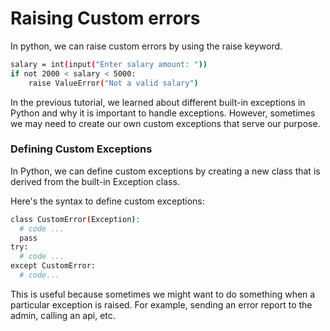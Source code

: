 # Raising Custom errors
In python, we can raise custom errors by using the raise keyword.
```bash
salary = int(input("Enter salary amount: "))
if not 2000 < salary < 5000:
    raise ValueError("Not a valid salary")
```

In the previous tutorial, we learned about different built-in exceptions in Python and why it is important to handle exceptions. However, sometimes we may need to create our own custom exceptions that serve our purpose.

### Defining Custom Exceptions
In Python, we can define custom exceptions by creating a new class that is derived from the built-in Exception class.

Here's the syntax to define custom exceptions:
```bash
class CustomError(Exception):
  # code ...
  pass
try:
  # code ...
except CustomError:
  # code...
```

This is useful because sometimes we might want to do something when a particular exception is raised. For example, sending an error report to the admin, calling an api, etc.

